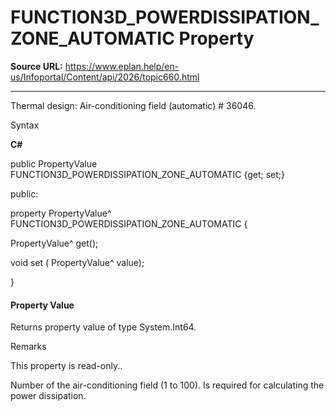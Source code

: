 # FUNCTION3D_POWERDISSIPATION_ZONE_AUTOMATIC Property

**Source URL:** https://www.eplan.help/en-us/Infoportal/Content/api/2026/topic660.html

---

Thermal design: Air-conditioning field (automatic) # 36046.

Syntax

**C#**



public PropertyValue FUNCTION3D_POWERDISSIPATION_ZONE_AUTOMATIC {get; set;}

public:

property PropertyValue^ FUNCTION3D_POWERDISSIPATION_ZONE_AUTOMATIC {

   PropertyValue^ get();

   void set (    PropertyValue^ value);

}


#### Property Value

Returns property value of type System.Int64.

Remarks

This property is read-only..

Number of the air-conditioning field (1 to 100). Is required for calculating the power dissipation.
